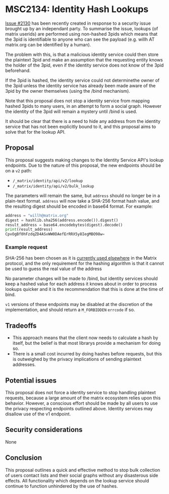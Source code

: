 # MSC2134: Identity Hash Lookups

[Issue #2130](https://github.com/matrix-org/matrix-doc/issues/2130) has been recently
created in response to a security issue brought up by an independant party. To summarise
the issue, lookups (of matrix userids) are performed using non-hashed 3pids which means
that the 3pid is identifiable to anyone who can see the payload (e.g. willh AT matrix.org
can be identified by a human).

The problem with this, is that a malicious identity service could then store the plaintext
3pid and make an assumption that the requesting entity knows the holder of the 3pid, even
if the identity service does not know of the 3pid beforehand.

If the 3pid is hashed, the identity service could not determinethe owner of the 3pid
unless the identity service has already been made aware of the 3pid by the owner
themselves (using the /bind mechanism).

Note that this proposal does not stop a identity service from mapping hashed 3pids to many
users, in an attempt to form a social graph. However the identity of the 3pid will remain
a mystery until /bind is used.

It should be clear that there is a need to hide any address from the identity service that
has not been explicitly bound to it, and this proposal aims to solve that for the lookup API.


## Proposal

This proposal suggests making changes to the Identity Service API's lookup endpoints. Due
to the nature of this proposal, the new endpoints should be on a `v2` path:

- `/_matrix/identity/api/v2/lookup`
- `/_matrix/identity/api/v2/bulk_lookup`

The parameters will remain the same, but `address` should no longer be in a plain-text
format. `address` will now take a SHA-256 format hash value, and the resulting digest should
be encoded in base64 format. For example:

```python
address = "willh@matrix.org"
digest = hashlib.sha256(address.encode()).digest()
result_address = base64.encodebytes(digest).decode()
print(result_address)
CpvOgBf0hFzdqZD4ASvWW0DAefErRRX5y8IegMBO98w=
```

### Example request

SHA-256 has been chosen as it is [currently used elsewhere](https://matrix.org/docs/spec/server_server/r0.1.2#adding-hashes-and-signatures-to-outgoing-events) in the Matrix protocol, and the only
requirement for the hashing algorithm is that it cannot be used to guess the real value of the address

No parameter changes will be made to /bind, but identity services should keep a hashed value
for each address it knows about in order to process lookups quicker and it is the recommendation
that this is done at the time of bind.

`v1` versions of these endpoints may be disabled at the discretion of the implementation, and
should return a `M_FORBIDDEN` `errcode` if so.


## Tradeoffs

* This approach means that the client now needs to calculate a hash by itself, but the belief
  is that most librarys provide a mechanism for doing so.
* There is a small cost incurred by doing hashes before requests, but this is outweighed by
  the privacy implications of sending plaintext addresses.


## Potential issues

This proposal does not force a identity service to stop handling plaintext requests, because
a large amount of the matrix ecosystem relies upon this behavior. However, a conscious effort
should be made by all users to use the privacy respecting endpoints outlined above. Identity
services may disallow use of the v1 endpoint.


## Security considerations

None

## Conclusion

This proposal outlines a quick and effective method to stop bulk collection of users contact
lists and their social graphs without any disasterous side effects. All functionality which
depends on the lookup service should continue to function unhindered by the use of hashes.